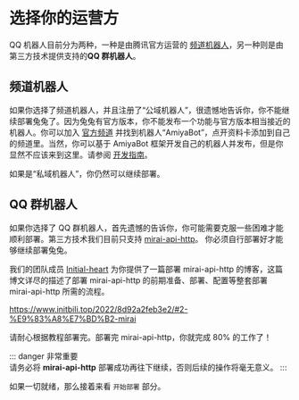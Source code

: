 # 选择你的运营方

QQ 机器人目前分为两种，一种是由腾讯官方运营的 [频道机器人](https://bot.q.qq.com/wiki)，另一种则是由第三方技术提供支持的**QQ 群机器人**。

## 频道机器人

如果你选择了频道机器人，并且注册了“公域机器人”，很遗憾地告诉你，你不能继续部署兔兔了。因为兔兔有官方版本，你不能发布一个功能与官方版本相当接近的机器人。你可以加入
[官方频道](https://qun.qq.com/qqweb/qunpro/share?_wv=3&_wwv=128&appChannel=share&inviteCode=1W4sJux&appChannel=share&businessType=9&from=181074&biz=ka&shareSource=5)
并找到机器人“AmiyaBot”，点开资料卡添加到自己的频道里。当然，你可以基于 AmiyaBot 框架开发自己的机器人并发布，但是你显然不应该来到这里。请参阅 [开发指南](https://www.amiyabot.com/develop/basic/)。

如果是“私域机器人”，你仍然可以继续部署。

## QQ 群机器人

如果你选择了 QQ 群机器人，首先遗憾的告诉你，你可能需要克服一些困难才能顺利部署。第三方技术我们目前只支持 [mirai-api-http](https://github.com/project-mirai/mirai-api-http)。
你必须自行部署好才能够继续部署兔兔。

我们的团队成员 [Initial-heart](https://github.com/Initial-heart-1) 为你提供了一篇部署 mirai-api-http 的博客，这篇博文详尽的描述了部署 mirai-api-http 的前期准备、部署、配置等整套部署 mirai-api-http 所需的流程。

https://www.initbili.top/2022/8d92a2feb3e2/#2-%E9%83%A8%E7%BD%B2-mirai

请耐心根据教程部署完。部署完 mirai-api-http，你就完成 80% 的工作了！

::: danger 非常重要<br>
请务必将 **mirai-api-http** 部署成功再往下继续，否则后续的操作将毫无意义。
:::

如果一切就绪，那么接着来看 `开始部署` 部分。

